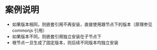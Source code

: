 # 案例说明

- 如果版本相同，则嵌套引用不再安装，直接使用跟节点下的版本（原理参见 commonjs 引用）
- 如果版本不同，则嵌套引用独立安装在子节点下
- 根节点一旦生成了固定版本，则后续不同版本均独立安装
